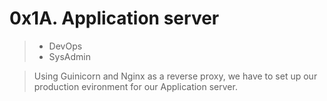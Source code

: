# 0x1A. Application server
> - DevOps
> - SysAdmin

> Using Guinicorn and Nginx as a reverse proxy, we have to set up our production evironment for our Application server.
